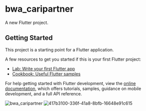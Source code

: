 # bwa_caripartner

A new Flutter project.

## Getting Started

This project is a starting point for a Flutter application.

A few resources to get you started if this is your first Flutter project:

- [Lab: Write your first Flutter app](https://docs.flutter.dev/get-started/codelab)
- [Cookbook: Useful Flutter samples](https://docs.flutter.dev/cookbook)

For help getting started with Flutter development, view the
[online documentation](https://docs.flutter.dev/), which offers tutorials,
samples, guidance on mobile development, and a full API reference.


![bwa_caripartner](https://github.com/rizkijanuar/bwa_caripartner/assets/104696196/47f2b0dd-d634-4503-a131-0d744f3a8929)
![417b3100-336f-41a8-8bfb-16648e91c615](https://github.com/rizkijanuar/bwa_caripartner/assets/104696196/cbc53a8d-4fbc-47f8-aaca-9f5c62339b98)

